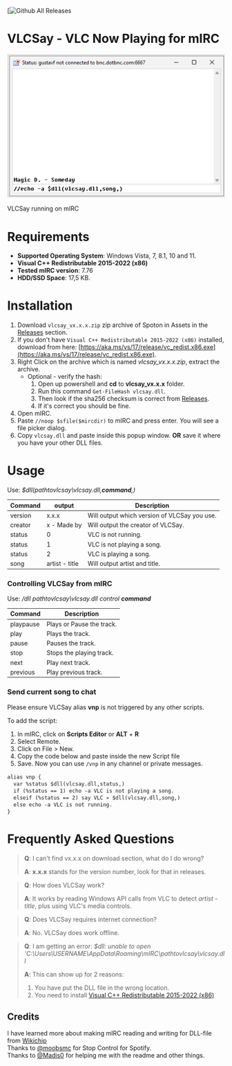 [![Github All Releases](https://img.shields.io/github/downloads/turbosmurfen/VLCSay/total.svg)
# VLCSay - VLC Now Playing for mIRC  

![VLCSay on mIRC 7.76](https://github.com/turbosmurfen/VLCSay/blob/main/img/vlcsay.png)

VLCSay running on mIRC

# Requirements

* **Supported Operating System**: Windows Vista, 7, 8.1, 10 and 11.
* **Visual C++ Redistributable 2015-2022 (x86)**  
* **Tested mIRC version**: 7.76
* **HDD/SSD Space**: 17,5 KB.  

# Installation 

1. Download `vlcsay_vx.x.x.zip` zip archive of Spoton in Assets in the [Releases](https://github.com/turbosmurfen/VLCSay/releases/latest) section.
2. If you don't have `Visual C++ Redistributable 2015-2022 (x86)` installed, download from here: [https://aka.ms/vs/17/release/vc_redist.x86.exe](https://aka.ms/vs/17/release/vc_redist.x86.exe).  
3. Right Click on the archive which is named _vlcsay_vx.x.x.zip_, extract the archive.  
   * Optional - verify the hash: 
       1. Open up powershell and **cd** to **vlcsay_vx.x.x** folder. 
       2. Run this command `Get-FileHash vlcsay.dll`. 
       3. Then look if the sha256 checksum is correct from [Releases](https://github.com/turbosmurfen/VLCSay/releases/latest). 
       4. If it's correct you should be fine. 
4. Open mIRC.
5. Paste `//noop $sfile($mircdir)` to mIRC and press enter. You will see a file picker dialog.
6. Copy `vlcsay.dll` and paste inside this popup window. **OR** save it where you have your other DLL files. 

# Usage

Use: _$dll(pathtovlcsay\vlcsay.dll,**command**,)_

| Command       | output        | Description   |   
| --- | --- | --- |  
| version       | x.x.x         | Will output which version of VLCSay you use.  |  
| creator       | x - Made by   | Will output the creator of VLCSay.  |  
| status        | 0             | VLC is not running. |
| status        | 1             | VLC is not playing a song. |
| status        | 2             | VLC is playing a song.
| song          | artist - title | Will output artist and title. |

### Controlling VLCSay from mIRC

Use: _/dll pathtovlcsay\vlcsay.dll control **command**_

| Command       |Description   |
| --- | --- | 
| playpause | Plays or Pause the track. |
| play | Plays the track. |
| pause | Pauses the track. |
| stop | Stops the playing track. |
| next | Play next track. |
| previous | Play previous track. |

### Send current song to chat

Please ensure VLCSay alias **vnp** is not triggered by any other scripts.  
  
To add the script:
1. In mIRC, click on **Scripts Editor** or **ALT** + **R**
2. Select Remote.
3. Click on File > New.  
4. Copy the code below and paste inside the new Script file
5. Save. Now you can use `/vnp` in any channel or private messages.

```mirc
alias vnp {
  var %status $dll(vlcsay.dll,status,)
  if (%status == 1) echo -a VLC is not playing a song.
  elseif (%status == 2) say VLC » $dll(vlcsay.dll,song,)
  else echo -a VLC is not running.
}
```

# Frequently Asked Questions

> **Q**: I can't find vx.x.x on download section, what do I do wrong?
> 
> **A**: **x.x.x** stands for the version number, look for that in releases.

> **Q**: How does VLCSay work?
>
> **A**: It works by reading Windows API calls from VLC to detect _artist - title_, plus using VLC's media controls.

> **Q**: Does VLCSay requires internet connection?
>
> **A**: No. VLCSay does work offline.  

> **Q**: I am getting an error: _$dll: unable to open 'C:\Users\USERNAME\AppData\Roaming\mIRC\pathtovlcsay\vlcsay.dll_
>
> **A**: This can show up for 2 reasons:  
> 
> 1. You have put the DLL file in the wrong location.
> 2. You need to install [Visual C++ Redistributable 2015-2022 (x86)](https://aka.ms/vs/17/release/vc_redist.x86.exe)  

## Credits

I have learned more about making mIRC reading and writing for DLL-file from [Wikichip](https://en.wikichip.org/wiki/mirc/dynamic-link_library)   
Thanks to [@moobsmc](https://github.com/moobsmc) for Stop Control for Spotify.  
Thanks to [@Madis0](https://github.com/Madis0) for helping me with the readme and other things.  
